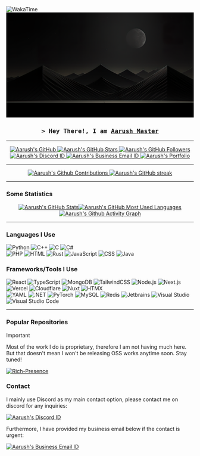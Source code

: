 <a href="https://wakatime.com/@aarush0101" target="_blank">
  <img align="left" src="https://wakatime.com/badge/user/46a78dbf-aa58-431c-8177-f4a79fee4859.svg?style=social" alt="WakaTime">
</a>

<p align="center">
  <a href="https://github.com/aarush0101">
    <img src="/public/moon.png" alt="Display Aesthetics" style="max-width:100%; height:auto;">
  </a>
</p>

<h3 align="center">
  <samp>&gt; Hey There!, I am
    <b><a target="_blank" href="https://github.com/aarush0101">Aarush Master</a></b>
  </samp>
</h3>

<hr/>

<p align="center">
    
  <a href="https://github.com/aarush0101">
    <img src="https://img.shields.io/badge/Aarush-Github-blue?logo=github" alt="Aarush's GitHub">
  </a>

  <a href="https://github.com/aarush0101">
    <img src="https://img.shields.io/github/stars/aarush0101" alt="Aarush's GitHub Stars">
  </a>

  <a href="https://github.com/aarush0101">
    <img src="https://img.shields.io/github/followers/aarush0101" alt="Aarush's GitHub Followers">
  </a>

  <a href="https://discord.com/users/906543610269401148">
    <img src="https://img.shields.io/badge/Discord-aarush_01-blue?style=flat&logo=discord" alt="Aarush's Discord ID">
  </a>

  <a href="mailto:aarush01111@gmail.com">
    <img src="https://img.shields.io/badge/Email-Message_Me-red?logo=gmail&logoColor=yellow" alt="Aarush's Business Email ID">
  </a>

  <a href="https://zendo.pages.dev/portfolio">
    <img src="https://img.shields.io/badge/Portfolio-Coming_Soon-green" alt="Aarush's Portfolio">
  </a>

</p>

<hr/>

<p align="center">
<a href="https://github.com/aarush0101">
  <img src="https://github-profile-summary-cards.vercel.app/api/cards/profile-details?username=aarush0101&theme=radical" alt="Aarush's Github Contributions"/>
</a>
<a href="https://github.com/aarush0101">
  <img src="https://streak-stats.demolab.com/?user=aarush0101&theme=radical&border=7F3FBF" alt="Aarush's GitHub streak"/>
</a>
</p>

<hr/>

### Some Statistics

<p align="center" style="display: flex; flex-wrap: wrap; justify-content: center; margin: 0; padding: 0;">
  <a href="https://github.com/aarush0101" style="margin: 0;">
    <img height="200" src="https://github-readme-stats.vercel.app/api?username=aarush0101&theme=radical" alt="Aarush's GitHub Stats" style="margin: 0; padding: 0;"/>
  </a>
  <a href="https://github.com/aarush0101" style="margin: 0;">
    <img height="200" src="https://github-readme-stats.vercel.app/api/top-langs?username=aarush0101&layout=compact&langs_count=8&card_width=320&theme=radical" alt="Aarush's GitHub Most Used Languages" style="margin: 0; padding: 0;"/>
  </a>
  <a href="https://github.com/aarush0101" style="margin: 0;">
    <img height="200" src="https://github-readme-activity-graph.vercel.app/graph?username=aarush0101&theme=react-dark&radius=10&area=true" alt="Aarush's Github Activity Graph" style="margin: 0; padding: 0;"/>
  </a>
</p>

<hr/>

### Languages I Use

<div style="justify-content: space-between; gap: 10px">
    <img src="https://img.shields.io/badge/Python-3776AB?logo=python&logoColor=fff" alt="Python" />
    <img src="https://img.shields.io/badge/C++-%2300599C.svg?logo=c%2B%2B&logoColor=white" alt="C++" />
    <img src="https://img.shields.io/badge/C-00599C?logo=c&logoColor=white" alt="C" />
    <img src="https://custom-icon-badges.demolab.com/badge/C%23-%23239120.svg?logo=cshrp&logoColor=white" alt="C#" />
<br>
    <img src="https://img.shields.io/badge/PHP-%23777BB4.svg?&logo=php&logoColor=white" alt="PHP" />
    <img src="https://img.shields.io/badge/HTML-%23E34F26.svg?logo=html5&logoColor=white" alt="HTML" />
      <img src="https://img.shields.io/badge/Rust-F7DF1E?logo=rustt&logoColor=orange" alt="Rust" />
    <img src="https://img.shields.io/badge/JavaScript-F7DF1E?logo=javascript&logoColor=000" alt="JavaScript" />
    <img src="https://img.shields.io/badge/CSS-1E3A8A?logo=css&logoColor=1572B6" alt="CSS" />
  <img src="https://img.shields.io/badge/Java-F89820?logo=eclipseadoptium&logoColor=2C2255" alt="Java" />
</div>

### Frameworks/Tools I Use

<div style="justify-content: space-between; gap: 10px">
    <img src="https://img.shields.io/badge/React-%2320232a.svg?logo=react&logoColor=%2361DAFB" alt="React" />
    <img src="https://img.shields.io/badge/TypeScript-3178C6?logo=typescript&logoColor=fff" alt="TypeScript" />
    <img src="https://img.shields.io/badge/MongoDB-%234ea94b.svg?logo=mongodb&logoColor=white" alt="MongoDB" />
    <img src="https://img.shields.io/badge/Tailwind%20CSS-%2338B2AC.svg?logo=tailwind-css&logoColor=white" alt="TailwindCSS" />
    <img src="https://img.shields.io/badge/Node.js-6DA55F?logo=node.js&logoColor=white" alt="Node.js" />
    <img src="https://img.shields.io/badge/Next.js-black?logo=next.js&logoColor=white" alt="Next.js" />
  <img src="https://img.shields.io/badge/Vercel-000000?logo=vercel&logoColor=FFFFFF" alt="Vercel" />
  <img src="https://img.shields.io/badge/Cloudflare-F38020?logo=cloudflare&logoColor=FFFFFF" alt="Cloudflare" />
    <img src="https://img.shields.io/badge/Nuxt-002E3B?logo=nuxt&logoColor=#00DC82" alt="Nuxt" />
    <img src="https://img.shields.io/badge/HTMX-36C?logo=htmx&logoColor=fff" alt="HTMX" />
<br>
    <img src="https://img.shields.io/badge/YAML-CB171E?logo=yaml&logoColor=fff" alt="YAML" />
    <img src="https://img.shields.io/badge/.NET-512BD4?logo=dotnet&logoColor=fff" alt=".NET" />
    <img src="https://img.shields.io/badge/PyTorch-ee4c2c?logo=pytorch&logoColor=white" alt="PyTorch" />
    <img src="https://img.shields.io/badge/MySQL-4479A1?logo=mysql&logoColor=fff" alt="MySQL" />
    <img src="https://img.shields.io/badge/Redis-%23DD0031.svg?logo=redis&logoColor=white" alt="Redis" />
    <img src="https://img.shields.io/badge/JetBrains-000000?logo=jetbrains&logoColor=FFB800" alt="Jetbrains" />
    <img src="https://custom-icon-badges.demolab.com/badge/Visual%20Studio-5C2D91.svg?&logo=visual-studio&logoColor=white" alt="Visual Studio" />
    <img src="https://custom-icon-badges.demolab.com/badge/Visual%20Studio%20Code-0078d7.svg?logo=vsc&logoColor=white" alt="Visual Studio Code" />
</div>

<hr/>

### Popular Repositories

> [!IMPORTANT]
> Most of the work I do is proprietary, therefore I am not having much here.
> But that doesn't mean I won't be releasing OSS works anytime soon.
> Stay tuned!

<a href="https://github.com/aarush0101/Rich-Presence">
    <img src="https://github-readme-stats.vercel.app/api/pin/?username=aarush0101&repo=Rich-Presence&theme=radical" alt="Rich-Presence">
</a>

### Contact

<p>
I mainly use Discord as my main contact option, please contact me on discord for any inquiries: 
</p>

<a href="https://discord.com/users/906543610269401148">
<img src="https://img.shields.io/badge/Discord-aarush_01-blue?style=flat&logo=discord" alt="Aarush's Discord ID">
</a>

<p>
Furthermore, I have provided my business email below if the contact is urgent:
</p>

<a href="mailto:aarush01111@gmail.com">
<img src="https://img.shields.io/badge/Email-Message_Me-red?logo=gmail&logoColor=yellow" alt="Aarush's Business Email ID">
</a>
